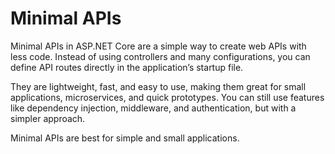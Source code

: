 # Minimal APIs
Minimal APIs in ASP.NET Core are a simple way to create web APIs with less code. Instead of using controllers and many configurations, you can define API routes directly in the application’s startup file.

They are lightweight, fast, and easy to use, making them great for small applications, microservices, and quick prototypes. You can still use features like dependency injection, middleware, and authentication, but with a simpler approach.

Minimal APIs are best for simple and small applications.
